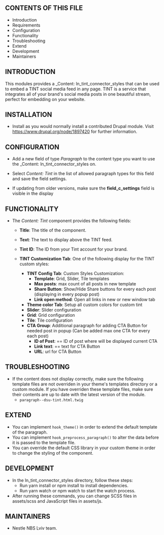 CONTENTS OF THIS FILE
---------------------

* Introduction
* Requirements
* Configuration
* Functionality
* Troubleshooting
* Extend
* Development
* Maintainers

INTRODUCTION
------------

This modules provides a _Content: ln_tint_connector_styles that can be used to embed a
TINT social media feed in any page. TINT is a service that integrates all of
your brand's social media posts in one beautiful stream, perfect for embedding
on your website.

INSTALLATION
------------

* Install as you would normally install a contributed Drupal module. Visit
   https://www.drupal.org/node/1897420 for further information.

CONFIGURATION
-------------

* Add a new field of type _Paragraph_ to the content type you want to use the
_Content: ln_tint_connector_styles on.

* Select _Content: Tint_ in the list of allowed paragraph types
for this field and save the field settings.

* If updating from older versions, make sure the **field_c_settings** field is
visible in the display

FUNCTIONALITY
-------------

* The _Content: Tint_ component provides the following fields:
  - **Title**: The title of the component.
  - **Text**: The text to display above the TINT feed.
  - **Tint ID**: The ID from your Tint account for your brand.

  - **TINT Customization Tab**: One of the following display for the TINT custom styles:    
    - **TINT Config Tab**: Custom Styles Customization:
      - **Template**: Grid, Slider, Tile templates 
      - **Max posts**: max count of all posts in new template 
      - **Share Button**: Show/Hide Share buttons for every each post (displaying in every popup post)
      - **Link open method**: Open all links in new or new window tab
    - **Theme color Tab**: Setup all custom colors for custom tint
    - **Slider**: Slider configuration
    - **Grid**: Grid configuration
    - **Tile**: Tile configuration
    - **CTA Group**: Additional paragraph for adding CTA Button for needed post in popup (Can be added max one CTA for every each post)
      - **ID of Post**: == ID of post where will be displayed current CTA 
      - **Link text**: == text for CTA Button
      - **URL**: url for CTA Button

TROUBLESHOOTING
---------------

* If the content does not display correctly, make sure the following template
files are not overriden in your theme's templates directory or a custom module.
If you have overriden these template files, make sure their contents are up to
date with the latest version of the module.
  - `paragraph--dsu-tint.html.twig`

EXTEND
------

* You can implement `hook_theme()` in order to extend the default template of
the paragraph.
* You can implement `hook_preprocess_paragraph()` to alter the data before it
is passed to the template file.
* You can override the default CSS library in your custom theme in order to
change the styling of the component.

DEVELOPMENT
-----------

- In the ln_tint_connector_styles directory, follow these steps:
  - Run yarn install or npm install to install dependencies.
  - Run yarn watch or npm watch to start the watch process.
- After running these commands, you can change SCSS files in assets/scss and JavaScript files in assets/js.

MAINTAINERS
-----------

* Nestle NBS Lviv team.
